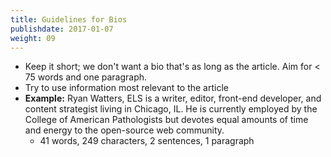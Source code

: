 ```yaml
---
title: Guidelines for Bios
publishdate: 2017-01-07
weight: 09
---
```


* Keep it short; we don't want a bio that's as long as the article. Aim for < 75 words and one paragraph.
* Try to use information most relevant to the article
* **Example:** Ryan Watters, ELS is a writer, editor, front-end developer, and content strategist living in Chicago, IL. He is currently employed by the College of American Pathologists but devotes equal amounts of time and energy to the open-source web community.
    * 41 words, 249 characters, 2 sentences, 1 paragraph